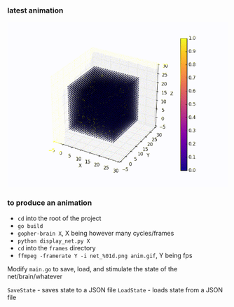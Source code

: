 ### latest animation

![Latest image](/latest.gif)

### to produce an animation

- `cd` into the root of the project
- `go build`
- `gopher-brain X`, X being however many cycles/frames
- `python display_net.py X`
- `cd` into the `frames` directory
- `ffmpeg -framerate Y -i net_%01d.png anim.gif`, Y being fps

Modify `main.go` to save, load, and stimulate the state of the net/brain/whatever

`SaveState` - saves state to a JSON file
`LoadState` - loads state from a JSON file